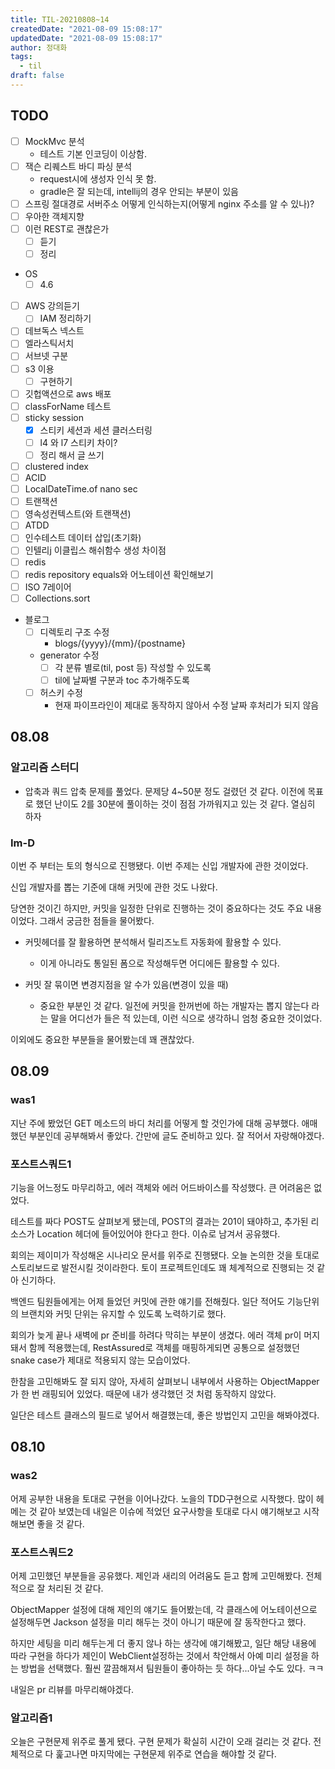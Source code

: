 ```yaml
---
title: TIL-20210808~14
createdDate: "2021-08-09 15:08:17"
updatedDate: "2021-08-09 15:08:17"
author: 정대화
tags:
  - til
draft: false
---
```


## TODO

- [ ] MockMvc 분석
  - 테스트 기본 인코딩이 이상함.
- [ ] 잭슨 리퀘스트 바디 파싱 분석
  - request시에 생성자 인식 못 함.
  - gradle은 잘 되는데, intellij의 경우 안되는 부분이 있음
- [ ] 스프링 절대경로 서버주소 어떻게 인식하는지(어떻게 nginx 주소를 알 수 있나)?
- [ ] 우아한 객체지향
- [ ] 이런 REST로 괜찮은가
  - [ ] 듣기
  - [ ] 정리

- OS
  - [ ] 4.6

- [ ] AWS 강의듣기
  - [ ] IAM 정리하기
- [ ] 데브독스 넥스트
- [ ] 엘라스틱서치
- [ ] 서브넷 구분
- [ ] s3 이용
  - [ ] 구현하기
- [ ] 깃헙액션으로 aws 배포
- [ ] classForName 테스트
- [ ] sticky session
  - [x] 스티키 세션과 세션 클러스터링
  - [ ] l4 와 l7 스티키 차이?
  - [ ] 정리 해서 글 쓰기
- [ ] clustered index
- [ ] ACID
- [ ] LocalDateTime.of nano sec
- [ ] 트랜잭션
- [ ] 영속성컨텍스트(와 트랜잭션)
- [ ] ATDD
- [ ] 인수테스트 데이터 삽입(초기화)
- [ ] 인텔리j 이클립스 해쉬함수 생성 차이점
- [ ] redis
- [ ] redis repository equals와 어노테이션 확인해보기
- [ ] ISO 7레이어
- [ ] Collections.sort

- 블로그
  - [ ] 디렉토리 구조 수정
    - blogs/{yyyy}/{mm}/{postname}
  - generator 수정
    -[ ] 각 분류 별로(til, post 등) 작성할 수 있도록
    -[ ] til에 날짜별 구분과 toc 추가해주도록
  - [ ] 허스키 수정
    - 현재 파이프라인이 제대로 동작하지 않아서 수정 날짜 후처리가 되지 않음

## 08.08

### 알고리즘 스터디

- 압축과 쿼드 압축 문제를 풀었다. 문제당 4~50분 정도 걸렸던 것 같다. 이전에 목표로 했던 난이도 2를 30분에 풀이하는 것이 점점 가까워지고 있는 것 같다. 열심히 하자

### Im-D

이번 주 부터는 토의 형식으로 진행됐다. 이번 주제는 신입 개발자에 관한 것이었다.

신입 개발자를 뽑는 기준에 대해 커밋에 관한 것도 나왔다.

당연한 것이긴 하지만, 커밋을 일정한 단위로 진행하는 것이 중요하다는 것도 주요 내용이었다. 그래서 궁금한 점들을 물어봤다.

- 커밋헤더를 잘 활용하면 분석해서 릴리즈노트 자동화에 활용할 수 있다.
  - 이게 아니라도 통일된 폼으로 작성해두면 어디에든 활용할 수 있다.

- 커밋 잘 묶이면 변경지점을 알 수가 있음(변경이 있을 때)
  - 중요한 부분인 것 같다. 일전에 커밋을 한꺼번에 하는 개발자는 뽑지 않는다 라는 말을 어디선가 들은 적 있는데, 이런 식으로 생각하니 엄청 중요한 것이었다.

이외에도 중요한 부분들을 물어봤는데 꽤 괜찮았다.
  
## 08.09

### was1

지난 주에 봤었던 GET 메소드의 바디 처리를 어떻게 할 것인가에 대해 공부했다. 애매했던 부분인데 공부해봐서 좋았다. 간만에 글도 준비하고 있다. 잘 적어서 자랑해야겠다.

### 포스트스쿼드1

기능을 어느정도 마무리하고, 에러 객체와 에러 어드바이스를 작성했다. 큰 어려움은 없었다.

테스트를 짜다 POST도 살펴보게 됐는데, POST의 결과는 201이 돼야하고, 추가된 리소스가 Location 헤더에 들어있어야 한다고 한다. 이슈로 남겨서 공유했다.

회의는 제이미가 작성해온 시나리오 문서를 위주로 진행됐다. 오늘 논의한 것을 토대로 스토리보드로 발전시킬 것이라한다. 토이 프로젝트인데도 꽤 체계적으로 진행되는 것 같아 신기하다.

백엔드 팀원들에게는 어제 들었던 커밋에 관한 얘기를 전해줬다. 일단 적어도 기능단위의 브랜치와 커밋 단위는 유지할 수 있도록 노력하기로 했다.

회의가 늦게 끝나 새벽에 pr 준비를 하려다 막히는 부분이 생겼다. 에러 객체 pr이 머지돼서 함께 적용했는데, RestAssured로 객체를 매핑하게되면 공통으로 설정했던 snake case가 제대로 적용되지 않는 모습이었다.

한참을 고민해봐도 잘 되지 않아, 자세히 살펴보니 내부에서 사용하는 ObjectMapper가 한 번 래핑되어 있었다. 때문에 내가 생각했던 것 처럼 동작하지 않았다.

일단은 테스트 클래스의 필드로 넣어서 해결했는데, 좋은 방법인지 고민을 해봐야겠다.

## 08.10

### was2

어제 공부한 내용을 토대로 구현을 이어나갔다. 노을의 TDD구현으로 시작했다. 많이 헤메는 것 같아 보였는데 내일은 이슈에 적었던 요구사항을 토대로 다시 얘기해보고 시작해보면 좋을 것 같다.

### 포스트스쿼드2

어제 고민했던 부분들을 공유했다. 제인과 새리의 어려움도 듣고 함께 고민해봤다. 전체적으로 잘 처리된 것 같다.

ObjectMapper 설정에 대해 제인의 얘기도 들어봤는데, 각 클래스에 어노테이션으로 설정해두면 Jackson 설정을 미리 해두는 것이 아니기 때문에 잘 동작한다고 했다.

하지만 세팅을 미리 해두는게 더 좋지 않나 하는 생각에 얘기해봤고, 일단 해당 내용에 따라 구현을 하다가 제인이 WebClient설정하는 것에서 착안해서 아예 미리 설정을 하는 방법을 선택했다. 훨씬 깔끔해져서 팀원들이 좋아하는 듯 하다...아닐 수도 있다. ㅋㅋ

내일은 pr 리뷰를 마무리해야겠다.

### 알고리즘1

오늘은 구현문제 위주로 풀게 됐다. 구현 문제가 확실히 시간이 오래 걸리는 것 같다. 전체적으로 다 훑고나면 마지막에는 구현문제 위주로 연습을 해야할 것 같다.
